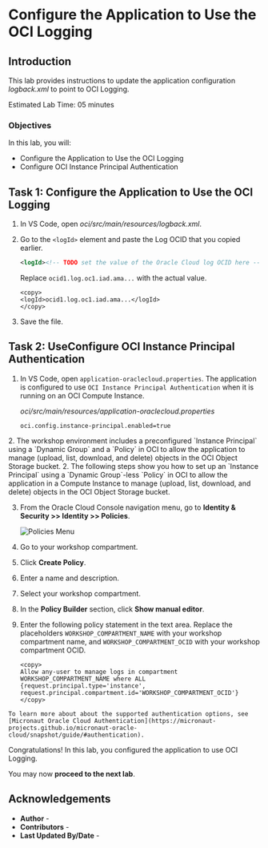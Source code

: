 # Configure the Application to Use the OCI Logging

## Introduction

This lab provides instructions to update the application configuration _logback.xml_ to point to OCI Logging.

Estimated Lab Time: 05 minutes

### Objectives

In this lab, you will:

* Configure the Application to Use the OCI Logging
* Configure OCI Instance Principal Authentication

## Task 1: Configure the Application to Use the OCI Logging

1. In VS Code, open _oci/src/main/resources/logback.xml_.

2. Go to the `<logId>` element and paste the Log OCID that you copied earlier.

	```xml
	<logId><!-- TODO set the value of the Oracle Cloud log OCID here --></logId>
	```

   Replace `ocid1.log.oc1.iad.ama...` with the actual value.

	```
	<copy>
	<logId>ocid1.log.oc1.iad.ama...</logId>
	</copy>
	```

3. Save the file.


## Task 2: <if type="desktop">Use</if><if type="tenancy">Configure</if> OCI Instance Principal Authentication

1. In VS Code, open `application-oraclecloud.properties`. The application is configured to use `OCI Instance Principal Authentication` when it is running on an OCI Compute Instance.

	_oci/src/main/resources/application-oraclecloud.properties_

	``` properties
	oci.config.instance-principal.enabled=true
	```

<if type="desktop">
2. The workshop environment includes a preconfigured `Instance Principal` using a `Dynamic Group` and a `Policy` in OCI to allow the application to manage (upload, list, download, and delete) objects in the OCI Object Storage bucket.
</if>

<if type="tenancy">
2. The following steps show you how to set up an `Instance Principal` using a `Dynamic Group`-less `Policy` in OCI to allow the application in a Compute Instance to manage (upload, list, download, and delete) objects in the OCI Object Storage bucket.

3. From the Oracle Cloud Console navigation menu, go to **Identity & Security >> Identity >> Policies**.

	![Policies Menu](https://oracle-livelabs.github.io//common/images/console/id-policies.png)

4. Go to your workshop compartment.

5. Click  **Create Policy**.

6. Enter a name and description.

7. Select your workshop compartment.

8. In the **Policy Builder** section, click **Show manual editor**.

9. Enter the following policy statement in the text area. Replace the placeholders `WORKSHOP_COMPARTMENT_NAME` with your workshop compartment name, and `WORKSHOP_COMPARTMENT_OCID` with your workshop compartment OCID.

	``` text
	<copy>
	Allow any-user to manage logs in compartment WORKSHOP_COMPARTMENT_NAME where ALL {request.principal.type='instance', request.principal.compartment.id='WORKSHOP_COMPARTMENT_OCID'}
	</copy>
	```
</if>

	To learn more about about the supported authentication options, see [Micronaut Oracle Cloud Authentication](https://micronaut-projects.github.io/micronaut-oracle-cloud/snapshot/guide/#authentication).

Congratulations! In this lab, you configured the application to use OCI Logging.

You may now **proceed to the next lab**.

## Acknowledgements

* **Author** - [](var:author)
* **Contributors** - [](var:contributors)
* **Last Updated By/Date** - [](var:last_updated)
